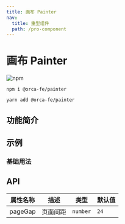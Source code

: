 ```yaml
---
title: 画布 Painter
nav:
  title: 重型组件
  path: /pro-component
---
```


# 画布 Painter

![npm](https://img.shields.io/npm/v/@orca-fe/painter.svg)

`npm i @orca-fe/painter`

`yarn add @orca-fe/painter`

## 功能简介

## 示例

### 基础用法

<code src="../demo/DemoDev.tsx" ></code>

## API

| 属性名称 | 描述     | 类型     | 默认值 |
| -------- | -------- | -------- | ------ |
| pageGap  | 页面间距 | `number` | `24`   |
